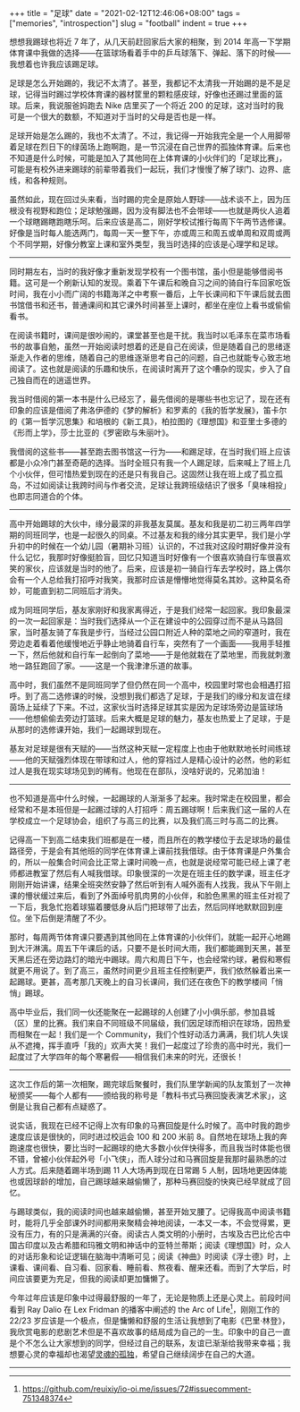 +++
title = "足球"
date = "2021-02-12T12:46:06+08:00"
tags = ["memories", "introspection"]
slug = "football"
indent = true
+++

想想我踢球也将近 7 年了，从几天前赶回家后大家的相聚，到 2014 年高一下学期体育课中我做的选择——在篮球场看着手中的乒乓球落下、弹起、落下的时候——我想着也许我应该踢足球。

足球是怎么开始踢的，我记不太清了。甚至，我都记不太清我一开始踢的是不是足球，记得当时踢过学校体育课的器材筐里的颗粒感皮球，好像也还踢过里面的篮球。后来，我说服爸妈跑去 Nike 店里买了一个将近 200 的足球，这对当时的我可是一个很大的数额，不知道对于当时的父母是否也是一样。

足球开始是怎么踢的，我也不太清了。不过，我记得一开始我完全是一个人用脚带着足球在烈日下的绿茵场上跑啊跑，是一节沉浸在自己世界的孤独体育课。后来也不知道是什么时候，可能是加入了其他同在上体育课的小伙伴们的「足球比赛」，可能是有校外进来踢球的前辈带着我们一起玩，我们才慢慢了解了球门、边界、底线，和各种规则。

虽然如此，现在回过头来看，当时踢的完全是原始人野球——战术谈不上，因为压根没有视野和跑位；足球勉强踢，因为没有脚法也不会带球——也就是两伙人追着一个球瞎踢瞎跑瞎乐呵。后来应该是高二，刚好学校试推行每周下午两节选修课。好像是当时每人能选两门，每周一天一整下午，亦或周三和周五或单周和双周或两个不同学期，好像分教室上课和室外类型，我当时选择的应该是心理学和足球。

---

同时期左右，当时的我好像才重新发现学校有一个图书馆，虽小但是能够借阅书籍。这可是一个刷新认知的发现。乘着下午课后和晚自习之间的骑自行车回家吃饭时间，我在小小而广阔的书籍海洋之中考察一番后，上午长课间和下午课后就去图书馆借书和还书，普通课间和其它课外时间甚至上课时，都坐在座位上看书或偷偷看书。

在阅读书籍时，课间是很吵闹的，课堂甚至也是干扰。我当时以毛泽东在菜市场看书的故事自勉，虽然一开始阅读时想着的还是自己在阅读，但是随着自己的思绪逐渐走入作者的思维，随着自己的思维逐渐思考自己的问题，自己也就能专心致志地阅读了。这也就是阅读的乐趣和快乐，在阅读时离开了这个嘈杂的现实，步入了自己独自而在的逍遥世界。

我当时借阅的第一本书是什么已经忘了，最先借阅的是哪些书也忘记了，现在还有印象的应该是借阅了弗洛伊德的《梦的解析》和罗素的《我的哲学发展》，笛卡尔的《第一哲学沉思集》和培根的《新工具》，柏拉图的《理想国》和亚里士多德的《形而上学》，莎士比亚的《罗密欧与朱丽叶》。

我借阅的这些书——甚至跑去图书馆这一行为——和踢足球，在当时我们班上应该都是小众冷门甚至奇葩的选择。当时全班只有我一个人踢足球，后来喊上了班上几个小伙伴，但可惜热爱到现在的还是只有我自己。这固然让我在班上成了孤立孤岛，不过如阅读让我跨时间与作者交流，足球让我跨班级结识了很多「臭味相投」也即志同道合的个体。

---

高中开始踢球的大伙中，缘分最深的非我基友莫属。基友和我是初二初三两年四学期的同班同学，也是一起很久的同桌。不过基友和我的缘分其实更早，我们是小学升初中的时候在一个幼儿园（暑期补习班）认识的，不过我对这段时期好像并没有什么记忆，我那时好像挺脸盲，回忆只知道当时好像有一个很喜欢骑自行车很喜欢笑的家伙，应该就是当时的他了。后来，应该是初一骑自行车去学校时，路上偶尔会有一个人总给我打招呼对我笑，我那时应该是懵懵地觉得莫名其妙。这种莫名奇妙，可能直到初二同班后才消失。

成为同班同学后，基友家刚好和我家离得近，于是我们经常一起回家。我印象最深的一次一起回家是：当时我们选择从一个正在建设中的公园穿过而不是从马路回家，当时基友骑了车我是步行，当经过公园口附近人种的菜地之间的窄道时，我在旁边走着看着他缓慢地近乎静止地骑着自行车，突然有了一个画面——我用手轻推一下，然后他就和自行车一起倒向了菜地——于是他就栽在了菜地里，而我就刺激地一路狂跑回了家。——这是一个我津津乐道的故事。

高中时，我们虽然不是同班同学了但仍然在同一个高中，校园里时常也会相遇打招呼。到了高二选修课的时候，没想到我们都选了足球，于是我们的缘分和友谊在绿茵场上延续了下来。不过，这家伙当时选择足球其实是因为足球场旁边是篮球场——他想偷偷去旁边打篮球。后来大概是足球的魅力，基友也热爱上了足球，于是从那时的选修课开始，我们一起踢球到现在。

基友对足球是很有天赋的——当然这种天赋一定程度上也由于他默默地长时间练球——他的天赋强烈体现在带球和过人，他的穿裆过人是精心设计的必然，他的彩虹过人是我在现实球场见到的稀有。他现在在部队，没啥好说的，兄弟加油！

---

也不知道是高中什么时候，一起踢球的人渐渐多了起来。我时常走在校园里，都会经常和不是本班但是一起踢过球的人打招呼：周五踢球啊！后来我们这一届的人在学校成立一个足球协会，组织了与高三的比赛，以及我们高三时与高二的比赛。

记得高一下到高二结束我们班都是在一楼，而且所在的教学楼位于去足球场的最佳路径旁，于是会有其他班的同学在体育课上课前找我借球。由于体育课是户外集合的，所以一般集合时间会比正常上课时间晚一点，也就是说经常可能已经上课了老师都进教室了然后有人喊我借球。印象很深的一次是在班主任的数学课，班主任才刚刚开始讲课，结果全班突然安静了然后听到有人喊外面有人找我，我从下午刚上课的懵状缓过来后，看到了外面绰号肌肉男的小伙伴，和脸色黑黑的班主任对视了一下后，我急忙抱着球猫着腰低身从后门把球带了出去，然后同样地默默回到座位。坐下后倒是清醒了不少。

那时，每周两节体育课只要遇到其他同在上体育课的小伙伴们，就能一起开心地踢到大汗淋漓。周五下午课后的话，只要不是长时间大雨，我们都能踢到天黑，甚至天黑后还在旁边路灯的暗光中踢球。周六和周日下午，也会经常约球，暑假和寒假就更不用说了。到了高三，虽然时间更少且班主任控制更严，我们依然躲着出来一起踢球。更甚，高考那几天晚上的自习长课间，我们还在夜色下的教学楼间「悄悄」踢球。

高中毕业后，我们同一伙还能聚在一起踢球的人创建了小小俱乐部，参加县城（区）里的比赛。我们来自不同班级不同届级，我们因足球而相识在球场，因热爱而相聚在一起！我们是一个 Community，我们个性好动活力满满，我们坑人失误从不遮掩，挥手直呼「我的」欢声大笑！我们一起度过了珍贵的高中时光，我们一起度过了大学四年的每个寒暑假——相信我们未来的时光，还很长！

---

这次工作后的第一次相聚，踢完球后聚餐时，我们队里学新闻的队友策划了一次神秘颁奖——每个人都有——颁给我的称号是「教科书式马赛回旋表演艺术家」，这倒是让我自己都有点疑惑了。

说实话，我现在已经不记得上次有印象的马赛回旋是什么时候了。高中时我的跑步速度应该是很快的，同时进过校运会 100 和 200 米前 8。自然地在球场上我的奔跑速度也很快，要比当时一起踢球的绝大多数小伙伴快得多，而且我当时体能也很不错，曾被小伙伴起外号「小飞侠」，而人球分过和马赛回旋是我那时最熟悉的过人方式。后来随着踢半场到踢 11 人大场再到现在日常踢 5 人制，因场地更因体能也或因球龄的增加，自己踢球越来越偷懒了，那种马赛回旋的快爽已经早就成了回忆。

与踢球类似，我的阅读时间也越来越偷懒，甚至开始叉腰了。记得我高中阅读书籍时，能将几乎全部课外时间都用来聚精会神地阅读，一本又一本，不会觉得累，更没有压力，有的只是满满的兴奋。阅读古人类文明的小册时，古埃及古巴比伦古中国古印度以及古希腊和玛雅文明和神话中的亚特兰蒂斯；阅读《理想国》时，众人的对话形象和论证逻辑在脑海中清晰可见；阅读《神曲》时阅读《浮士德》时，上课看、课间看、自习看、回家看、睡前看、熬夜看、醒来还看。而到了大学后，时间应该要更为充足，但我的阅读却更加慵懒了。

今年过年应该是印象中过得最舒服的一年了，无论是物质上还是心灵上。前段时间看到 Ray Dalio 在 Lex Fridman 的播客中阐述的 the Arc of Life[^1]，刚刚工作的 22/23 岁应该是一个极点，但是慵懒和舒服的生活让我想到了电影《巴里·林登》，我欣赏电影的悲剧艺术但是不喜欢故事的结局成为自己的一生。印象中的自己一直是个不怎么让大家想到的同学，但经过自己的联系，友谊已渐渐给我带来幸福；我想要心灵的幸福却也渴望[灵魂的孤独](https://yixiuer.me/excerpt/albert-einstein-self-portrayal/)，希望自己继续阔步在自己的大道。

---

[^1]: https://github.com/reuixiy/io-oi.me/issues/72#issuecomment-751348374
